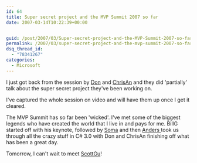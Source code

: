 ```yaml
---
id: 64
title: Super secret project and the MVP Summit 2007 so far
date: 2007-03-14T10:22:39+00:00


guid: /post/2007/03/Super-secret-project-and-the-MVP-Summit-2007-so-far.aspx
permalink: /2007/03/super-secret-project-and-the-mvp-summit-2007-so-far/
dsq_thread_id:
  - "78341267"
categories:
  - Microsoft
---
```

<P>I just got back from the session by <A href="http://www.pluralsight.com/blogs/dbox/">Don</A>&nbsp;and <A href="http://www.simplegeek.com">ChrisAn</A> and they did 'partially' talk about the super secret project they've been working on.</P>
<P>I've captured the whole session on video and will have them up once I get it cleared.</P>
<P>The MVP Summit has so far been 'wicked'. I've met some of the biggest legends who have created the world that I live in and pays for me. BillG started off with his keynote, followed by <A href="http://blogs.msdn.com/somasegar/">Soma</A> and then <A href="http://en.wikipedia.org/wiki/Anders_Hejlsberg">Anders </A>took us through all the crazy stuff in C# 3.0 with Don and ChrisAn finishing off what has been a great day.</P>
<P>Tomorrow, I can't wait to meet <A href="http://weblogs.asp.net/scottgu/">ScottGu</A>!</P>